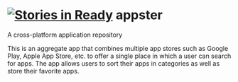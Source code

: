[![Stories in Ready](https://badge.waffle.io/dynaware/appster.png?label=ready&title=Ready)](https://waffle.io/dynaware/appster)
appster
=======

A cross-platform application repository

This is an aggregate app that combines multiple app stores such as Google Play, Apple App Store, etc. to offer
a single place in which a user can search for apps. The app allows users to sort their apps in categories as 
well as store their favorite apps.
